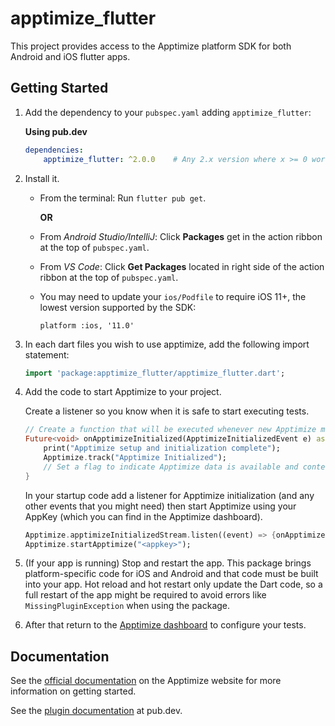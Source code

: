 # apptimize_flutter

This project provides access to the Apptimize platform SDK for
both Android and iOS flutter apps.

## Getting Started

1. Add the dependency to your `pubspec.yaml` adding `apptimize_flutter`:

    **Using pub.dev**
    ```yml
    dependencies:
        apptimize_flutter: ^2.0.0    # Any 2.x version where x >= 0 works.
    ```

2. Install it.

    * From the terminal: Run `flutter pub get`.
    
        **OR**

    * From *Android Studio/IntelliJ*: Click **Packages** get in the action ribbon at the top of `pubspec.yaml`.
    * From *VS Code*: Click **Get Packages** located in right side of the action ribbon at the top of `pubspec.yaml`.
    * You may need to update your `ios/Podfile` to require iOS 11+, the lowest version supported by the SDK:
        ```
        platform :ios, '11.0'
        ```

3. In each dart files you wish to use apptimize, add the following import statement:

    ```dart
    import 'package:apptimize_flutter/apptimize_flutter.dart';
    ```

4. Add the code to start Apptimize to your project.
    
    Create a listener so you know when it is safe to start executing tests.
    ```dart
    // Create a function that will be executed whenever new Apptimize metadata is downloaded
    Future<void> onApptimizeInitialized(ApptimizeInitializedEvent e) async {
        print("Apptimize setup and initialization complete");
        Apptimize.track("Apptimize Initialized");
        // Set a flag to indicate Apptimize data is available and content can be displayed
    }
    ```

    In your startup code add a listener for Apptimize initialization (and any other events
    that you might need) then start Apptimize using your AppKey (which you can find in the
    Apptimize dashboard).
    ```dart
    Apptimize.apptimizeInitializedStream.listen((event) => {onApptimizeInitialized(event)});
    Apptimize.startApptimize("<appkey>");
    ```

5. (If your app is running) Stop and restart the app. This package brings platform-specific
   code for iOS and Android and that code must be built into your app. Hot reload and hot restart
   only update the Dart code, so a full restart of the app might be required to avoid errors like `MissingPluginException` when using the package.

6. After that return to the [Apptimize dashboard](https://apptimize.com/admin/) to configure
   your tests.

## Documentation

See the [official documentation](https://apptimize.com/docs/installation/flutter-installation.html) on the Apptimize website for more information on getting started.

See the [plugin documentation](https://pub.dev/packages/apptimize_flutter) at pub.dev.
